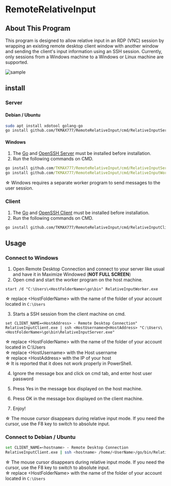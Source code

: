 # RemoteRelativeInput
## About This Program
This program is designed to allow relative input in an RDP (VNC) session by wrapping an existing remote desktop client window with another window and sending the client's input information using an SSH session. Currently, only sessions from a Windows machine to a Windows or Linux machine are supported.

![sample](https://gyazo.com/5b6e57408136ba4fcebfd2525b7dc232.gif)

## install

### Server

#### Debian / Ubuntu

```sh
sudo apt install xdotool golang-go
go install github.com/TKMAX777/RemoteRelativeInput/cmd/RelativeInputServer@latest
```

#### Windows

1. The [Go](https://go.dev/doc/install) and [OpenSSH Server](https://docs.microsoft.com/en-us/windows-server/administration/openssh/openssh_install_firstuse) must be installed before installation.
2. Run the following commands on CMD.

```cmd
go install github.com/TKMAX777/RemoteRelativeInput/cmd/RelativeInputServer@latest
go install github.com/TKMAX777/RemoteRelativeInput/cmd/RelativeInputWorker@latest
```

  ☆ Windows requires a separate worker program to send messages to the user session.
  
### Client

1. The [Go](https://go.dev/doc/install) and [OpenSSH Client](https://docs.microsoft.com/en-us/windows-server/administration/openssh/openssh_install_firstuse) must be installed before installation.
2. Run the following commands on CMD.

```sh
go install github.com/TKMAX777/RemoteRelativeInput/cmd/RelativeInputClient@latest
```

## Usage

### Connect to Windows

1. Open Remote Desktop Connection and connect to your server like usual and have it in Maximize Windowed (**NOT FULL SCREEN**)
2. Open cmd and start the worker program on the host machine.

```
start /d "C:\Users\<HostFolderName>\go\bin" RelativeInputWorker.exe
```

  ☆ replace &lt;HostFolderName&gt; with the name of the folder of your account located in `C:\Users`

3. Starts a SSH session from the client machine on cmd.

```
set CLIENT_NAME=<HostAddress> - Remote Desktop Connection"
RelativeInputClient.exe | ssh <HostUsername>@<HostAddress> "C:\Users\<HostFolderName>\go\bin\RelativeInputServer.exe"
```

  ☆ replace &lt;HostFolderName&gt; with the name of the folder of your account located in C:\Users<br />
  ☆ replace &lt;HostUsername&gt; with the Host username<br />
  ☆ replace &lt;HostAddress&gt; with the IP of your host<br />
  ☆ It is reported that it does not work properly in PowerShell.<br>

4. Ignore the message box and click on cmd tab, and enter host user password

5. Press Yes in the message box displayed on the host machine.

6. Press OK in the message box displayed on the client machine.

7. Enjoy!

  ☆ The mouse cursor disappears during relative input mode. If you need the cursor, use the F8 key to switch to absolute input.<br />
### Connect to Debian / Ubuntu

```sh
set CLIENT_NAME=<hostname> - Remote Desktop Connection
RelativeInputClient.exe | ssh <hostname> /home/<UserName>/go/bin/RelativeInputServer
```

  ☆ The mouse cursor disappears during relative input mode. If you need the cursor, use the F8 key to switch to absolute input.<br />
  ☆ replace &lt;HostFolderName&gt; with the name of the folder of your account located in `C:\Users`
